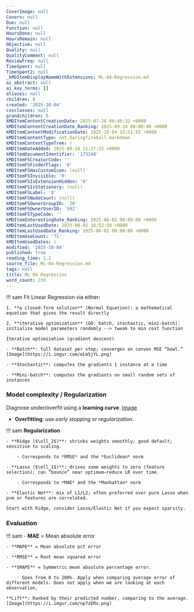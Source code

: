 ```yaml
---
CoverImage: null
Covers: null
Due: null
Function: null
HoursDone: null
HoursRemain: null
Objective: null
Quality: null
QualityComment: null
ReviewFreq: null
TimeSpent: null
TimeSpent2: null
_kMDItemDisplayNameWithExtensions: ML-04-Regression.md
ai_abstract: null
ai_key_terms: []
aliases: null
children: 0
created: '2025-10-04'
cssclasses: null
grandchildren: 0
kMDItemContentCreationDate: 2025-07-28 00:40:32 +0000
kMDItemContentCreationDate_Ranking: 2025-09-24 00:00:00 +0000
kMDItemContentModificationDate: 2025-10-04 15:51:55 +0000
kMDItemContentType: net.daringfireball.markdown
kMDItemContentTypeTree: (
kMDItemDateAdded: 2025-09-24 21:27:22 +0000
kMDItemDocumentIdentifier: '173240'
kMDItemFSCreatorCode: ''
kMDItemFSFinderFlags: '0'
kMDItemFSHasCustomIcon: (null)
kMDItemFSInvisible: '0'
kMDItemFSIsExtensionHidden: '0'
kMDItemFSIsStationery: (null)
kMDItemFSLabel: '0'
kMDItemFSNodeCount: (null)
kMDItemFSOwnerGroupID: '20'
kMDItemFSOwnerUserID: '502'
kMDItemFSTypeCode: ''
kMDItemInterestingDate_Ranking: 2025-08-02 00:00:00 +0000
kMDItemLastUsedDate: 2025-08-02 16:52:50 +0000
kMDItemLastUsedDate_Ranking: 2025-08-02 00:00:00 +0000
kMDItemUseCount: '71'
kMDItemUsedDates: (
modified: '2025-10-04'
published: true
reading_time: 1.2
source_file: ML-04-Regression.md
tags: null
title: ML 04 Regression
word_count: 239
---
```


!!! sam
    Fit Linear Regression via either:

    1. **a closed-form solution** (Normal Equation): a mathematical equation that gives the result directly

    2. **iterative optimization** (GD: batch, stochastic, mini-batch): initialize model parameters randomly --> tweak to min cost function

    Iterative optimization (gradient descent)

    - **Batch**: full dataset per step; converges on convex MSE “bowl.” [Image](https://i.imgur.com/eLm5jYL.png)

    - **Stochastic**: computes the gradients 1 instance at a time

    - **Mini-batch**: computes the gradients on small random sets of instances


### Model complexity / Regularization

Diagnose under/overfit using a **learning curve**. [Image](https://i.imgur.com/ncGLcfT.png)

- **Overfitting**: use *early stopping* or *regularization*.


!!! sam
    **Regularization**

    - **Ridge ($\ell_2$)**: shrinks weights smoothly; good default; sensitive to scaling.

        - Corresponds to *RMSE* and the *Euclidean* norm

    - **Lasso ($\ell_1$)**: drives some weights to zero (feature selection); can “bounce” near optimum—reduce LR over time.

        - Corresponds to *MAE* and the *Manhattan* norm

    - **Elastic Net**: mix of L1/L2; often preferred over pure Lasso when p>m or features are correlated.

    Start with Ridge, consider Lasso/Elastic Net if you expect sparsity.


### Evaluation

!!! sam
    - **MAE** = Mean absolute error

    - **MAPE** = Mean absolute pct error

    - **RMSE** = Root mean squared error

    - **SMAPE** = Symmetric mean absolute percentage error.

        - Goes from 0 to 200%. Apply when comparing average error of different models. Does not apply when we are looking at each observation.

    **Lift**: Ranked by their predicted number, comparing to the average. [Image](https://i.imgur.com/np7zERs.png)